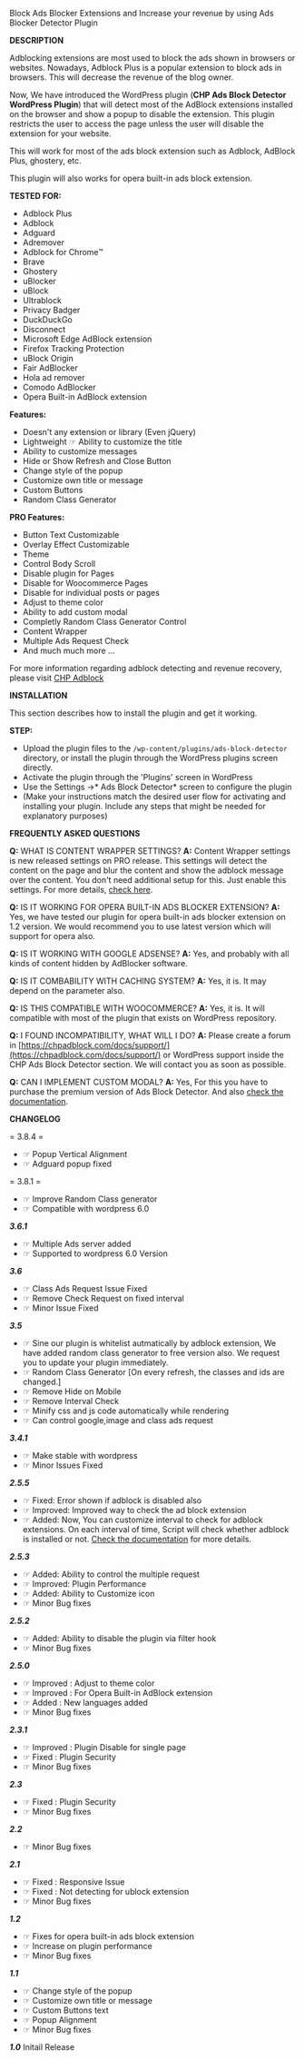 Block Ads Blocker Extensions and Increase your revenue by using Ads Blocker Detector Plugin

**DESCRIPTION**

Adblocking extensions are most used to block the ads shown in browsers or websites. Nowadays, Adblock Plus is a popular extension to block ads in browsers. This will decrease the revenue of the blog owner.

Now, We have introduced the WordPress plugin (**CHP Ads Block Detector WordPress Plugin**) that will detect most of the AdBlock extensions installed on the browser and show a popup to disable the extension. This plugin restricts the user to access the page unless the user will disable the extension for your website.

This will work for most of the ads block extension such as Adblock, AdBlock Plus, ghostery, etc.

This plugin will also works for opera built-in ads block extension.


**TESTED FOR:**

*  Adblock Plus
*  Adblock
*  Adguard 
*  Adremover 
*  Adblock for Chrome™
*  Brave  
*  Ghostery
*  uBlocker
*  uBlock
*  Ultrablock 
*  Privacy Badger 
*  DuckDuckGo   
*  Disconnect    
*  Microsoft Edge AdBlock extension   
*  Firefox Tracking Protection  
*  uBlock Origin
*  Fair AdBlocker
*  Hola ad remover
*  Comodo AdBlocker
*  Opera Built-in AdBlock extension


**Features:**

*  Doesn\'t any extension or library (Even jQuery)
*  Lightweight ☞ Ability to customize the title
*  Ability to customize messages
*  Hide or Show Refresh and Close Button
*  Change style of the popup
*  Customize own title or message
*  Custom Buttons
*  Random Class Generator

**PRO Features:**

*   Button Text Customizable
*   Overlay Effect Customizable
*   Theme
*   Control Body Scroll
*   Disable plugin for Pages
*   Disable for Woocommerce Pages
*   Disable for individual posts or pages
*   Adjust to theme color
*   Ability to add custom modal
*   Completly Random Class Generator Control
*   Content Wrapper
*   Multiple Ads Request Check
*   And much much more …

For more information regarding adblock detecting and revenue recovery, please visit [CHP Adblock](https://chpadblock.com/pricing/)

**INSTALLATION**

This section describes how to install the plugin and get it working.

**STEP:**

* Upload the plugin files to the `/wp-content/plugins/ads-block-detector` directory, or install the plugin through the WordPress plugins screen directly.
* Activate the plugin through the 'Plugins' screen in WordPress
* Use the Settings ->* Ads Block Detector* screen to configure the plugin
* (Make your instructions match the desired user flow for activating and installing your plugin. Include any steps that might be needed for explanatory purposes)

**FREQUENTLY ASKED QUESTIONS**

**Q:** WHAT IS CONTENT WRAPPER SETTINGS?
**A:** Content Wrapper settings is new released settings on PRO release. This settings will detect the content on the page and blur the content and show the adblock message over the content. You don't need additional setup for this. Just enable this settings. For more details, [check here](https://chpadblock.com/docs/content-wrapper/).


**Q:** IS IT WORKING FOR OPERA BUILT-IN ADS BLOCKER EXTENSION?
**A:** Yes, we have tested our plugin for opera built-in ads blocker extension on 1.2 version. We would recommend you to use latest version which will support for opera also.

**Q:** IS IT WORKING WITH GOOGLE ADSENSE?
**A:** Yes, and probably with all kinds of content hidden by AdBlocker software.

**Q:** IS IT COMBABILITY WITH CACHING SYSTEM?
**A:** Yes, it is. It may depend on the parameter also.

**Q:** IS THIS COMPATIBLE WITH WOOCOMMERCE?
**A:** Yes, it is. It will compatible with most of the plugin that exists on WordPress repository.

**Q:** I FOUND INCOMPATIBILITY, WHAT WILL I DO?
**A:** Please create a forum in [https://chpadblock.com/docs/support/](https://chpadblock.com/docs/support/) or WordPress support inside the CHP Ads Block Detector section. We will contact you as soon as possible.

**Q:** CAN I IMPLEMENT CUSTOM MODAL?
**A:** Yes, For this you have to purchase the premium version of Ads Block Detector. And also [check the documentation](https://chpadblock.com/docs/custom-modal/).

**CHANGELOG**

= 3.8.4 =
*  ☞ Popup Vertical Alignment
*  ☞ Adguard popup fixed

= 3.8.1 =
*  ☞ Improve Random Class generator
*  ☞ Compatible with wordpress 6.0

***3.6.1***
*  ☞ Multiple Ads server added
*  ☞ Supported to wordpress 6.0 Version

***3.6***
*  ☞ Class Ads Request Issue Fixed
*  ☞ Remove Check Request on fixed interval
*  ☞ Minor Issue Fixed

***3.5***
*  ☞ Sine our plugin is whitelist autmatically by adblock extension, We have added random class generator to free version also. We request you to update your plugin immediately.
*  ☞ Random Class Generator [On every refresh, the classes and ids are changed.]
*  ☞ Remove Hide on Mobile
*  ☞ Remove Interval Check
*  ☞ Minify css and js code automatically while rendering
*  ☞ Can control google,image and class ads request

***3.4.1***
*  ☞ Make stable with wordpress
*  ☞ Minor Issues Fixed

***2.5.5***
*  ☞ Fixed: Error shown if adblock is disabled also
*  ☞ Improved: Improved way to check the ad block extension
*  ☞ Added: Now, You can customize interval to check for adblock extensions. On each interval of time, Script will check whether adblock is installed or not. [Check the documentation](https://chpadblock.com/docs/filter-hooks/) for more details.

***2.5.3***
*  ☞ Added: Ability to control the multiple request
*  ☞ Improved: Plugin Performance
*  ☞ Added: Ability to Customize icon
*  ☞ Minor Bug fixes

***2.5.2***
*  ☞ Added: Ability to disable the plugin via filter hook
*  ☞ Minor Bug fixes

***2.5.0***
*  ☞ Improved : Adjust to theme color
*  ☞ Improved : For Opera Built-in AdBlock extension 
*  ☞ Added : New languages added
*  ☞ Minor Bug fixes

***2.3.1***
*  ☞ Improved : Plugin Disable for single page
*  ☞ Fixed : Plugin Security
*  ☞ Minor Bug fixes

***2.3***
*  ☞ Fixed : Plugin Security
*  ☞ Minor Bug fixes

***2.2***
*  ☞ Minor Bug fixes

***2.1***
*  ☞ Fixed : Responsive Issue
*  ☞ Fixed : Not detecting for ublock extension
*  ☞ Minor Bug fixes

***1.2***
*  ☞ Fixes for opera built-in ads block extension
*  ☞ Increase on plugin performance
*  ☞ Minor Bug fixes

***1.1***
*  ☞ Change style of the popup
*  ☞ Customize own title or message
*  ☞ Custom Buttons text
*  ☞ Popup Alignment
*  ☞ Minor Bug fixes

***1.0***
Initail Release